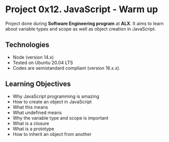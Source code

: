 # Project 0x12. JavaScript - Warm up
Project done during **Software Engineering program** at **ALX**.
It aims to learn about variable types and scope as well as object creation in JavaScript.

## Technologies
* Node (version 14.x)
* Tested on Ubuntu 20.04 LTS
* Codes are semistandard compliant (version 16.x.x).

## Learning Objectives
* Why JavaScript programming is amazing
* How to create an object in JavaScript
* What this means
* What undefined means
* Why the variable type and scope is important
* What is a closure
* What is a prototype
* How to inherit an object from another

